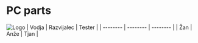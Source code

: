 # PC parts
![Logo](https://cdn5.f-cdn.com/contestentries/251013/11009725/55a5616fcc0d6_thumb900.jpg)
| Vodja    | Razvijalec |  Tester  |
| -------- | --------   | -------- |
|    Žan   |    Anže    |   Tjan   |
